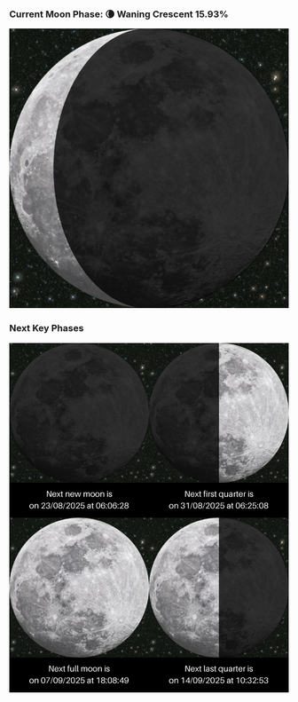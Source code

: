 ### Current Moon Phase: 🌘 Waning Crescent 15.93%
![Moon Phase](moonphase.png)
### Next Key Phases
![Gallery](gallery.png)